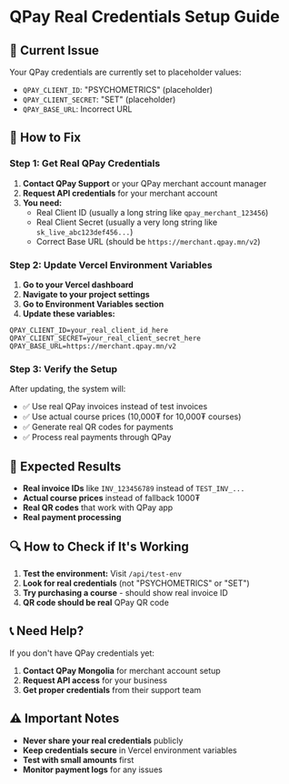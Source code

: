 # QPay Real Credentials Setup Guide

## 🚨 Current Issue
Your QPay credentials are currently set to placeholder values:
- `QPAY_CLIENT_ID`: "PSYCHOMETRICS" (placeholder)
- `QPAY_CLIENT_SECRET`: "SET" (placeholder)
- `QPAY_BASE_URL`: Incorrect URL

## 🔧 How to Fix

### Step 1: Get Real QPay Credentials
1. **Contact QPay Support** or your QPay merchant account manager
2. **Request API credentials** for your merchant account
3. **You need:**
   - Real Client ID (usually a long string like `qpay_merchant_123456`)
   - Real Client Secret (usually a very long string like `sk_live_abc123def456...`)
   - Correct Base URL (should be `https://merchant.qpay.mn/v2`)

### Step 2: Update Vercel Environment Variables
1. **Go to your Vercel dashboard**
2. **Navigate to your project settings**
3. **Go to Environment Variables section**
4. **Update these variables:**

```
QPAY_CLIENT_ID=your_real_client_id_here
QPAY_CLIENT_SECRET=your_real_client_secret_here
QPAY_BASE_URL=https://merchant.qpay.mn/v2
```

### Step 3: Verify the Setup
After updating, the system will:
- ✅ Use real QPay invoices instead of test invoices
- ✅ Use actual course prices (10,000₮ for 10,000₮ courses)
- ✅ Generate real QR codes for payments
- ✅ Process real payments through QPay

## 🎯 Expected Results
- **Real invoice IDs** like `INV_123456789` instead of `TEST_INV_...`
- **Actual course prices** instead of fallback 1000₮
- **Real QR codes** that work with QPay app
- **Real payment processing**

## 🔍 How to Check if It's Working
1. **Test the environment:** Visit `/api/test-env`
2. **Look for real credentials** (not "PSYCHOMETRICS" or "SET")
3. **Try purchasing a course** - should show real invoice ID
4. **QR code should be real** QPay QR code

## 📞 Need Help?
If you don't have QPay credentials yet:
1. **Contact QPay Mongolia** for merchant account setup
2. **Request API access** for your business
3. **Get proper credentials** from their support team

## ⚠️ Important Notes
- **Never share your real credentials** publicly
- **Keep credentials secure** in Vercel environment variables
- **Test with small amounts** first
- **Monitor payment logs** for any issues 
